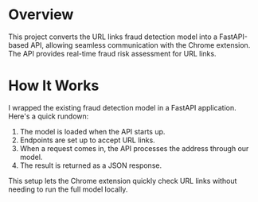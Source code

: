 # Overview

This project converts the URL links fraud detection model into a FastAPI-based API, allowing seamless communication with the Chrome extension. The API provides real-time fraud risk assessment for URL links.

# How It Works

I wrapped the existing fraud detection model in a FastAPI application. Here's a quick rundown:

1. The model is loaded when the API starts up.
2. Endpoints are set up to accept URL links.
3. When a request comes in, the API processes the address through our model.
4. The result is returned as a JSON response.

This setup lets the Chrome extension quickly check URL links without needing to run the full model locally.
